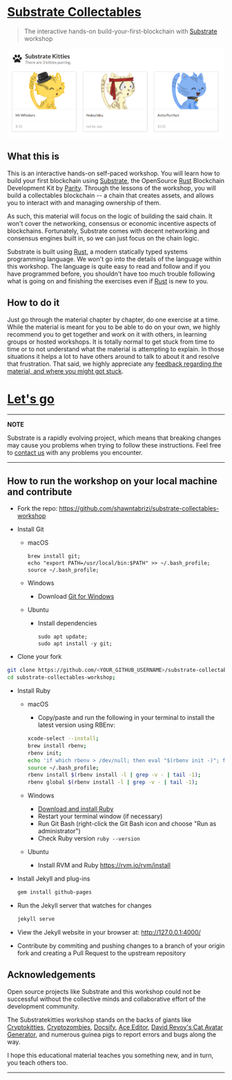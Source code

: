 # [Substrate Collectables][main link]
> The interactive hands-on build-your-first-blockchain with [Substrate][] workshop

![A screenshot of Substrate kitties](./substrate-collectables.png)

## What this is

This is an interactive hands-on self-paced workshop. You will learn how to build your first blockchain using [Substrate][], the OpenSource [Rust][] Blockchain Development Kit by [Parity][]. Through the lessons of the workshop, you will build a collectables blockchain -- a chain that creates assets, and allows you to interact with and managing ownership of them.

As such, this material will focus on the logic of building the said chain. It won't cover the networking, consensus or economic incentive aspects of blockchains. Fortunately, Substrate comes with decent networking and consensus engines built in, so we can just focus on the chain logic.

Substrate is built using [Rust][], a modern statically typed systems programming language. We won't go into the details of the language within this workshop. The language is quite easy to read and follow and if you have programmed before, you shouldn't have too much trouble following what is going on and finishing the exercises even if [Rust][] is new to you.

## How to do it

Just go through the material chapter by chapter, do one exercise at a time. While the material is meant for you to be able to do on your own, we highly recommend you to get together and work on it with others, in learning groups or hosted workshops. It is totally normal to get stuck from time to time or to not understand what the material is attempting to explain. In those situations it helps a lot to have others around to talk to about it and resolve that frustration. That said, we highly appreciate any [feedback regarding the material, and where you might got stuck][feedback].

# [Let's go](/0/0.0-introduction.md)

---
**NOTE**

Substrate is a rapidly evolving project, which means that breaking changes may cause you problems when trying to follow these instructions. Feel free to [contact us](https://substrate.readme.io/v1.0.0/docs/feedback) with any problems you encounter.

---
## How to run the workshop on your local machine and contribute

* Fork the repo: https://github.com/shawntabrizi/substrate-collectables-workshop

* Install Git
  * macOS
    ```
    brew install git;
    echo "export PATH=/usr/local/bin:$PATH" >> ~/.bash_profile;
    source ~/.bash_profile;
    ```

  * Windows
    * Download [Git for Windows](https://gitforwindows.org/)

  * Ubuntu
    * Install dependencies

      ```
      sudo apt update;
      sudo apt install -y git;
      ```

* Clone your fork

```bash
git clone https://github.com/<YOUR_GITHUB_USERNAME>/substrate-collectables-workshop;
cd substrate-collectables-workshop;
```

* Install Ruby
  * macOS

    * Copy/paste and run the following in your terminal to install the latest version using RBEnv:

    ```bash
    xcode-select --install;
    brew install rbenv;
    rbenv init;
    echo 'if which rbenv > /dev/null; then eval "$(rbenv init -)"; fi' >> ~/.bash_profile;
    source ~/.bash_profile;
    rbenv install $(rbenv install -l | grep -v - | tail -1);
    rbenv global $(rbenv install -l | grep -v - | tail -1);
    ```

  * Windows
    * [Download and install Ruby](https://rubyinstaller.org/)
    * Restart your terminal window (if necessary)
    * Run Git Bash (right-click the Git Bash icon and choose "Run as administrator") 
    * Check Ruby version `ruby --version`

  * Ubuntu
    * Install RVM and Ruby https://rvm.io/rvm/install

* Install Jekyll and plug-ins

  ```bash
  gem install github-pages
  ```

* Run the Jekyll server that watches for changes

  ```bash
  jekyll serve
  ```

* View the Jekyll website in your browser at: http://127.0.0.1:4000/

* Contribute by commiting and pushing changes to a branch of your origin fork and creating a Pull Request to the upstream repository

## Acknowledgements

Open source projects like Substrate and this workshop could not be successful without the collective minds and collaborative effort of the development community.

The Substratekitties workshop stands on the backs of giants like [Cryptokitties](https://www.cryptokitties.co/), [Cryptozombies](https://cryptozombies.io/), [Docsify](https://docsify.js.org/), [Ace Editor](https://ace.c9.io/), [David Revoy's Cat Avatar Generator](https://framagit.org/Deevad/cat-avatar-generator), and numerous guinea pigs to report errors and bugs along the way.

I hope this educational material teaches you something new, and in turn, you teach others too.

---

[main link]: https://shawntabrizi.github.io/substrate-collectables-workshop/
[feedback]: https://substrate.readme.io/v1.0.0/docs/feedback
[Substrate]: https://www.parity.io/substrate/
[Substrate docs]: https://substrate.readme.io/
[Parity]: https://www.parity.io/
[Rust]: https://www.rust-lang.org/
